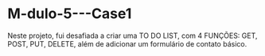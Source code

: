 # M-dulo-5---Case1

Neste projeto, fui desafiada a criar uma TO DO LIST, com 4 FUNÇÕES: GET, POST, PUT, DELETE, além de adicionar um formulário de contato básico.
